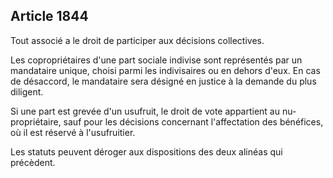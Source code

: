 Article 1844
----
Tout associé a le droit de participer aux décisions collectives.

Les copropriétaires d'une part sociale indivise sont représentés par un
mandataire unique, choisi parmi les indivisaires ou en dehors d'eux. En cas de
désaccord, le mandataire sera désigné en justice à la demande du plus diligent.

Si une part est grevée d'un usufruit, le droit de vote appartient au
nu-propriétaire, sauf pour les décisions concernant l'affectation des bénéfices,
où il est réservé à l'usufruitier.

Les statuts peuvent déroger aux dispositions des deux alinéas qui précèdent.
